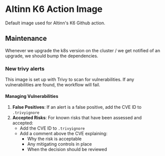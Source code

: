 # Altinn K6 Action Image
Default image used for Altinn's K6 Github action.

## Maintenance
Whenever we upgrade the k8s version on the cluster / we get notified of an upgrade, we should bump the dependencies.

### New trivy alerts
This image is set up with Trivy to scan for vulnerabilities. If any vulnerabilities are found, the workflow will fail.

#### Managing Vulnerabilities
1. **False Positives**: If an alert is a false positive, add the CVE ID to `.trivyignore`
2. **Accepted Risks**: For known risks that have been assessed and accepted:
   - Add the CVE ID to `.trivyignore`
   - Add a comment above the CVE explaining:
     - Why the risk is acceptable
     - Any mitigating controls in place
     - When the decision should be reviewed
